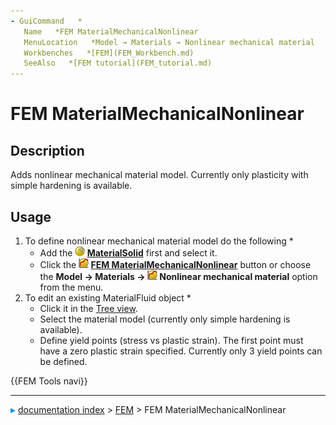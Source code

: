 ```yaml
---
- GuiCommand   *
   Name   *FEM MaterialMechanicalNonlinear
   MenuLocation   *Model → Materials → Nonlinear mechanical material
   Workbenches   *[FEM](FEM_Workbench.md)
   SeeAlso   *[FEM tutorial](FEM_tutorial.md)
---
```


# FEM MaterialMechanicalNonlinear

## Description

Adds nonlinear mechanical material model. Currently only plasticity with simple hardening is available.

## Usage

1.  To define nonlinear mechanical material model do the following   *
    -   Add the **<img src="images/Fem-add-material.svg" width=16px> [MaterialSolid](FEM_MaterialSolid.md)** first and select it.
    -   Click the **<img src="images/FEM_MaterialMechanicalNonlinear.svg" width=16px> [FEM MaterialMechanicalNonlinear](FEM_MaterialMechanicalNonlinear.md)** button or choose the **Model → Materials → <img src="images/FEM_MaterialMechanicalNonlinear.svg" width=16px> Nonlinear mechanical material‏‎** option from the menu.
2.  To edit an existing MaterialFluid object   *
    -   Click it in the [Tree view](Tree_view.md).
    -   Select the material model (currently only simple hardening is available).
    -   Define yield points (stress vs plastic strain). The first point must have a zero plastic strain specified. Currently only 3 yield points can be defined.




 {{FEM Tools navi}}



---
![](images/Right_arrow.png) [documentation index](../README.md) > [FEM](Category_FEM.md) > FEM MaterialMechanicalNonlinear
